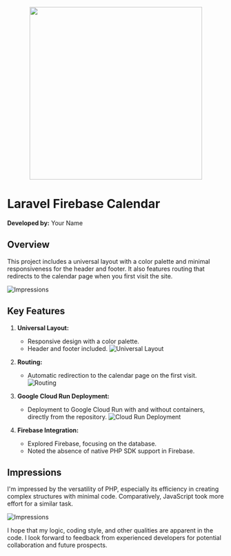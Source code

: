 <p align="center"><a href="https://laravel.com" target="_blank"><img src="https://raw.githubusercontent.com/laravel/art/master/logo-lockup/5%20SVG/2%20CMYK/1%20Full%20Color/laravel-logolockup-cmyk-red.svg" width="400"></a></p>

# Laravel Firebase Calendar

**Developed by:** Your Name

## Overview

This project includes a universal layout with a color palette and minimal responsiveness for the header and footer. It also features routing that redirects to the calendar page when you first visit the site.

![Impressions](https://github.com/vadym4che/laravel-firebase-calendar/blob/main/docs/overview.jpg)

## Key Features

1. **Universal Layout:**
   - Responsive design with a color palette.
   - Header and footer included.
    ![Universal Layout](https://github.com/vadym4che/laravel-firebase-calendar/blob/main/docs/universal-layout.jpg)

2. **Routing:**
   - Automatic redirection to the calendar page on the first visit.
    ![Routing](https://github.com/vadym4che/laravel-firebase-calendar/blob/main/docs/routing.jpg)

3. **Google Cloud Run Deployment:**
   - Deployment to Google Cloud Run with and without containers, directly from the repository.
   ![Cloud Run Deployment](https://github.com/vadym4che/laravel-firebase-calendar/blob/main/docs/cloud-run-deployment.jpg)

4. **Firebase Integration:**
   - Explored Firebase, focusing on the database.
   - Noted the absence of native PHP SDK support in Firebase.

## Impressions

I'm impressed by the versatility of PHP, especially its efficiency in creating complex structures with minimal code. Comparatively, JavaScript took more effort for a similar task.

![Impressions](https://qph.cf2.quoracdn.net/main-qimg-0cdb1298b328a627c6b7fb5b15a1e09a)

I hope that my logic, coding style, and other qualities are apparent in the code. I look forward to feedback from experienced developers for potential collaboration and future prospects.


